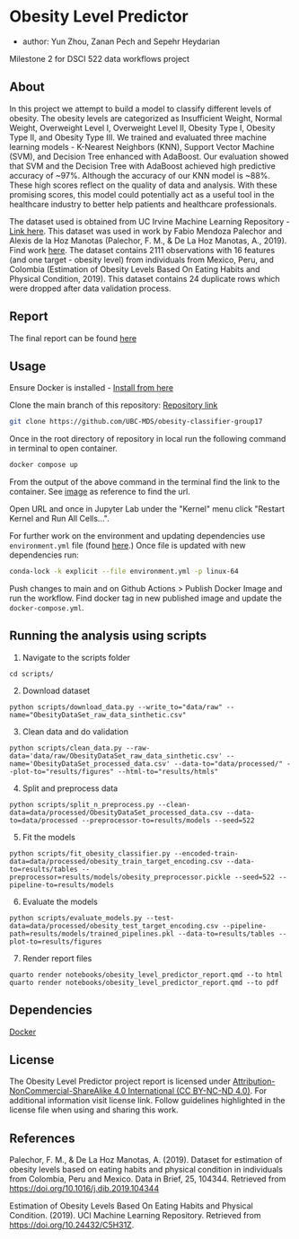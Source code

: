 # Obesity Level Predictor

- author: Yun Zhou, Zanan Pech and Sepehr Heydarian

Milestone 2 for DSCI 522 data workflows project

## About

In this project we attempt to build a model to classify different levels of obesity. The obesity levels are categorized as Insufficient Weight, Normal Weight, Overweight Level I, Overweight Level II, Obesity Type I, Obesity Type II, and Obesity Type III. We trained and evaluated three machine learning models - K-Nearest Neighbors (KNN), Support Vector Machine (SVM), and Decision Tree enhanced with AdaBoost. Our evaluation showed that SVM and the Decision Tree with AdaBoost achieved high predictive accuracy of ~97%. Although the accuracy of our KNN model is ~88%. These high scores reflect on the quality of data and analysis. With these promising scores, this model could potentially act as a useful tool in the healthcare industry to better help patients and healthcare professionals.

The dataset used is obtained from UC Irvine Machine Learning Repository - [Link here](https://archive.ics.uci.edu/dataset/544/estimation+of+obesity+levels+based+on+eating+habits+and+physical+condition). This dataset was used in work by Fabio Mendoza Palechor and Alexis de la Hoz Manotas (Palechor, F. M., & De La Hoz Manotas, A., 2019). Find work [here](https://doi.org/10.1016/j.dib.2019.104344). The dataset contains 2111 observations with 16 features (and one target - obesity level) from individuals from Mexico, Peru, and Colombia (Estimation of Obesity Levels Based On Eating Habits and Physical Condition, 2019). This dataset contains 24 duplicate rows which were dropped after data validation process.

## Report

The final report can be found [here](https://github.com/UBC-MDS/obesity-classifier-group17/tree/main/notebooks)

## Usage

Ensure Docker is installed - [Install from here](https://www.docker.com/)

Clone the main branch of this repository: [Repository link](https://github.com/UBC-MDS/obesity-classifier-group17)

```bash
git clone https://github.com/UBC-MDS/obesity-classifier-group17
```

Once in the root directory of repository in local run the following command in terminal to open container.

```bash
docker compose up
```

From the output of the above command in the terminal find the link to the container. See [image](https://github.com/UBC-MDS/obesity-classifier-group17/blob/main/img/container-weblaunch-url.png) as reference to find the url.

Open URL and once in Jupyter Lab under the "Kernel" menu click "Restart Kernel and Run All Cells...".

For further work on the environment and updating dependencies use `environment.yml` file (found [here](https://github.com/UBC-MDS/obesity-classifier-group17/blob/main/environment.yml).) Once file is updated with new dependencies run:

```bash
conda-lock -k explicit --file environment.yml -p linux-64
```

Push changes to main and on Github Actions > Publish Docker Image and run the workflow. Find docker tag in new published image and update the `docker-compose.yml`.

## Running the analysis using scripts

1. Navigate to the scripts folder

```
cd scripts/
```

2. Download dataset

```
python scripts/download_data.py --write_to="data/raw" --name="ObesityDataSet_raw_data_sinthetic.csv"
```

3. Clean data and do validation

```
python scripts/clean_data.py --raw-data='data/raw/ObesityDataSet_raw_data_sinthetic.csv' --name='ObesityDataSet_processed_data.csv' --data-to="data/processed/" --plot-to="results/figures" --html-to="results/htmls"
```

4. Split and preprocess data

```
python scripts/split_n_preprocess.py --clean-data=data/processed/ObesityDataSet_processed_data.csv --data-to=data/processed --preprocessor-to=results/models --seed=522
```

5. Fit the models

```
python scripts/fit_obesity_classifier.py --encoded-train-data=data/processed/obesity_train_target_encoding.csv --data-to=results/tables --preprocessor=results/models/obesity_preprocessor.pickle --seed=522 --pipeline-to=results/models
```

6. Evaluate the models

```
python scripts/evaluate_models.py --test-data=data/processed/obesity_test_target_encoding.csv --pipeline-path=results/models/trained_pipelines.pkl --data-to=results/tables --plot-to=results/figures
```

7. Render report files

```
quarto render notebooks/obesity_level_predictor_report.qmd --to html
quarto render notebooks/obesity_level_predictor_report.qmd --to pdf
```

## Dependencies

[Docker](https://www.docker.com/)

## License

The Obesity Level Predictor project report is licensed under [Attribution-NonCommercial-ShareAlike 4.0 International (CC BY-NC-ND 4.0)](https://creativecommons.org/licenses/by-nc-sa/4.0/). For additional information visit license link. Follow guidelines highlighted in the license file when using and sharing this work.

## References

Palechor, F. M., & De La Hoz Manotas, A. (2019). Dataset for estimation of obesity levels based on eating habits and physical condition in individuals from Colombia, Peru and Mexico. Data in Brief, 25, 104344. Retrieved from https://doi.org/10.1016/j.dib.2019.104344

Estimation of Obesity Levels Based On Eating Habits and Physical Condition. (2019). UCI Machine Learning Repository. Retrieved from https://doi.org/10.24432/C5H31Z.

